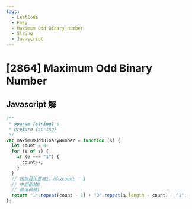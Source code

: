 ```yaml
---
tags:
  - LeetCode
  - Easy
  - Maximum Odd Binary Number
  - String
  - Javascript
---
```


# [2864] Maximum Odd Binary Number

## Javascript 解

```js
/**
 * @param {string} s
 * @return {string}
 */
var maximumOddBinaryNumber = function (s) {
  let count = 0;
  for (e of s) {
    if (e === "1") {
      count++;
    }
  }
  // 因為最後要補1，所以count - 1
  // 中間都補0
  // 最後再補1
  return "1".repeat(count - 1) + "0".repeat(s.length - count) + "1";
};
```
